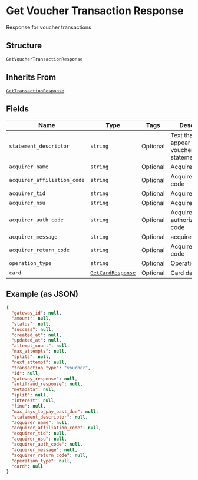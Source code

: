 
# Get Voucher Transaction Response

Response for voucher transactions

## Structure

`GetVoucherTransactionResponse`

## Inherits From

[`GetTransactionResponse`](../../doc/models/get-transaction-response.md)

## Fields

| Name | Type | Tags | Description |
|  --- | --- | --- | --- |
| `statement_descriptor` | `string` | Optional | Text that will appear on the voucher's statement |
| `acquirer_name` | `string` | Optional | Acquirer name |
| `acquirer_affiliation_code` | `string` | Optional | Acquirer affiliation code |
| `acquirer_tid` | `string` | Optional | Acquirer TID |
| `acquirer_nsu` | `string` | Optional | Acquirer NSU |
| `acquirer_auth_code` | `string` | Optional | Acquirer authorization code |
| `acquirer_message` | `string` | Optional | acquirer_message |
| `acquirer_return_code` | `string` | Optional | Acquirer return code |
| `operation_type` | `string` | Optional | Operation type |
| `card` | [`GetCardResponse`](../../doc/models/get-card-response.md) | Optional | Card data |

## Example (as JSON)

```json
{
  "gateway_id": null,
  "amount": null,
  "status": null,
  "success": null,
  "created_at": null,
  "updated_at": null,
  "attempt_count": null,
  "max_attempts": null,
  "splits": null,
  "next_attempt": null,
  "transaction_type": "voucher",
  "id": null,
  "gateway_response": null,
  "antifraud_response": null,
  "metadata": null,
  "split": null,
  "interest": null,
  "fine": null,
  "max_days_to_pay_past_due": null,
  "statement_descriptor": null,
  "acquirer_name": null,
  "acquirer_affiliation_code": null,
  "acquirer_tid": null,
  "acquirer_nsu": null,
  "acquirer_auth_code": null,
  "acquirer_message": null,
  "acquirer_return_code": null,
  "operation_type": null,
  "card": null
}
```

